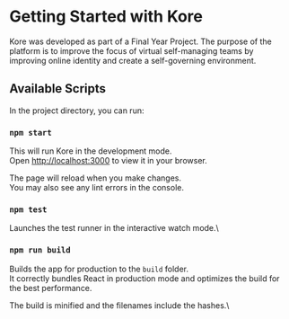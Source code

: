 # Getting Started with Kore

Kore was developed as part of a Final Year Project. The purpose of the platform is to improve the focus of virtual self-managing teams by improving online identity and create a self-governing environment.

## Available Scripts

In the project directory, you can run:

### `npm start`

This will run Kore in the development mode.\
Open [http://localhost:3000](http://localhost:3000) to view it in your browser.

The page will reload when you make changes.\
You may also see any lint errors in the console.

### `npm test`

Launches the test runner in the interactive watch mode.\

### `npm run build`

Builds the app for production to the `build` folder.\
It correctly bundles React in production mode and optimizes the build for the best performance.

The build is minified and the filenames include the hashes.\
